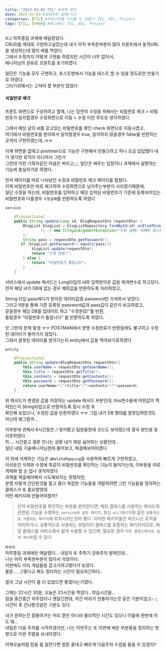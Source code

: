 ```yaml
---
title: "2023.03.02 TIL" #제목 영역
date: 2023-03-03 #업데이트 날짜/시간
categories: [TIL] #카테고리를 나눠줄 수 있음?! TIL, WIL, Project
tags: [TIL, 항해99] #태그예시: TIL, WIL, Project
---
```


`회고`
하루종일 과제에 매달렸었다.  
CRUD를 제대로 구현하고싶었는데 내가 아직 부족한부분이 많아 프론트에서 동적URL을 생성하는데 많이 애를 먹었다  
그래서 수정까지 어떻게 구현을 하였지만 시간이 너무 없어서,  
매니저님의 권유로 프론트를 포기하였다.

일단은 기능을 모두 구현하고, 포스트맨에서 기능을 테스트 할 수 있을 정도로만 만들기로 하였다.  
그러기위해서는 고쳐야 할 부분이 많았다

<h5><strong>비밀번호 체크</strong></h5>
프론트 화면으로 구성하려고 할때,    
나는 당연히 수정을 위해서는 비밀번호 체크 > 비밀번호가 일치할경우 수정화면으로 이동 > 수정   
이런 루트로 생각하였다.

그래서 해당 글의 id를 갖고있는 비밀번호를 확인 check 화면으로 이동시켰고,  
여기에서 비밀번호를 받아와서 일치할경우 true, 일치하지 않을경우 false를 반환하는곳까지 구현하였는데..ㅠㅠ

이제 화면을 없애고 postman으로 기능만 구현해서 만들으려고 하니 조금 답답했다 내가 생각한 로직이 아니어서 그런가  
그런데 이런 기획자같은 마음은 버리고;;;; 일단은 배우는 입장이니 과제에서 설명하는 기능에 충실하기로 하였다.

먼저 페이지를 따로 나눠놨던 수정과 비밀번호 체크 페이지를 합쳤다.  
이제 비밀번호만 따로 체크하여 수정화면으로 넘겨주는부분이 사라졌기때문에,  
일단 수정을 하는데, 비밀번호를 입력하고 해당 입력된 비밀번호가 기존에 등록되어있는 비밀번호와 다를경우 `수정실패`를 반환하도록 하였다

`service`

```java
    @Transactional
    public String update(Long id, BlogRequestDto requestDto) {
        BlogList blogList = blogListRepository.findById(id).orElseThrow(
                () -> new IllegalArgumentException("수정 실패! 삭제된 포스트입니다")
        );
        String pass = requestDto.getPassword();
       if (blogList.getPassword().equals(pass)){
            blogList.update(requestDto);
            return "수정 완료!";
        } else {
            return "비밀번호가 틀립니다";
        }
    }
```

서비스에서 update 메서드는 Long타입의 id와 입력받아온 값을 매개변수로 하고있다.  
먼저 해당 id가 DB에 없는 경우 예외값을 반환하도록 처리하였고,

String 타입 pass에다가 받아온 데이터값중 password만 가져와서 넣었다.  
그리고 if문을 통해 기존 등록된 password값과 pass값이 같은지 비교하였고,  
같을경우 해당 DB를 업데이트 하고 "수정완료!"를 반환,  
틀릴경우 "비밀번호가 틀립니다" 를 반환하도록 하였다.

앗 그런데 문제 발생 ㅠㅠ POSTMAN에서 분명 수정완료가 반환됨에도 불구하고 수정된 데이터가 들어가지 않았다.  
그래서 잘못된 데이터를 받아가는지 entity에서 값을 찍어보기로하였다

`entity`

```java
    @Transactional
    public String update(BlogRequestDto requestDto){
        this.userName = requestDto.getUserName();
        this.title = requestDto.getTitle();
        this.contents = requestDto.getContents();
        this.password = requestDto.getPassword();
        return userName+"/"+title+"/"+contents+"/"+password;
    }
```

위 메서드가 변경된 값을 저장하는 update 메서드 부분인데, this변수들에 어떤값이 찍혀있는지 String타입으로 반환하도록 잠시 수정 후  
확인해 보았으나, 수정된 값을 반환하였다 ㅠㅠ 그럼 내가 DB 형태를 잘못입력한것도 아닌데 왜그럴까...

이부분에 관해서 6시간동안..! 찾아봤고 팀원들한테 코드도 보여줬는데 결국 원인을 찾지못하였다  
하.... 시간쏟고 결론 안나는 상황 내가 제일 싫어하는 상황인데..  
일단 내일 기술매니저님한테 물어보고, 해결해보아야겠다.

이 외에 삭제하는 기능은 `@DeleteMapping`을 사용하여 빠르게 구현하였고,  
아쉬운건 삭제와 수정에 똑같이 비밀번호를 확인하는 기능이 들어가는데, 이부분을 따로 객체화 할 순 없나 생각하였다  
과제를 제출해야해서 시도해보지는 못했지만,  
분명 저렇게 간단한것들 말고 좀더 복잡한 기능들을 개발하려면 그런 기능들을 정의하는 클래스가 또 필요할텐데  
어떤 패키지에 만들어야할까?

> 만약 비밀번호를 확인하는 부분을 분리한다면, 해당 클래스를 사용하는 메서드와 관련된 기능을 수행하는 `service와 같은 패키지`, 또는 `util패키지`와 같은 `공통적으로 사용되는 패키지`에 위치시키는것이 좋다.
> 이러한 패키지들은 비즈니스 로직을 처리하거나, 공통적으로 사용되는 유틸리티 클래스를 포함하는 패키지이므로, 해당 클래스를 서비스에서 쉽게 사용할 수 있으며, 필요한 경우 `다른 클래스에서도 쉽게 재사용`할 수 있다

`마무리`  
하루종일 과제에만 매달렸다... 내일이 또 주특기 강화주차 발제인데...  
나는 아직 부족한부분이 많아서 걱정이다.  
이번에도 미리 개념들을 잡고가려고했다가 늦었다.  
물론.... 그렇다고 해도 정리하는 시간이 필요하긴하다..

결국 그냥 시간이 좀 더 있었으면 좋겠다는거였다.

그제는 22시간 30분, 오늘은 23시간을 찍었다...학습시간을..  
잠을 중간중간 자주었더니 괜찮긴한데, 약간 머리가 안돌아가는것 같은 기분이있고-.-;  
시간이 훅 건너뛴것같은 기분도 있다.

내가 원하는건 잘돌아가는 머리 뿐만 아니라 물리적인 시간도 있으니 이틀에 한번에 자도 돼...  
내일은 다음 주차를 시작하겠지만, 나는 이번주는 또 이번에 배운 부분들을 정리하는 방향으로 이번 주말을 보내야겠다.

어제오늘처럼 잠을 좀 덜잔다면 얼른 끝내고 빠르게 다음주차 수업을 들을 수 있겠지!!  

